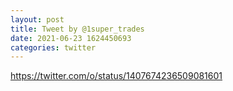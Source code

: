 ```yaml
--- 
layout: post 
title: Tweet by @1super_trades 
date: 2021-06-23 1624450693 
categories: twitter 
--- 
```

https://twitter.com/o/status/1407674236509081601